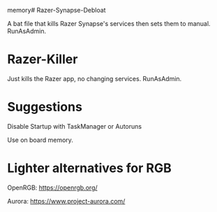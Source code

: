 memory# Razer-Synapse-Debloat

A bat file that kills Razer Synapse's services then sets them to manual. RunAsAdmin.


# Razer-Killer

Just kills the Razer app, no changing services. RunAsAdmin.

# Suggestions

Disable Startup with TaskManager or Autoruns

Use on board memory.

# Lighter alternatives for RGB

OpenRGB: https://openrgb.org/

Aurora: https://www.project-aurora.com/
